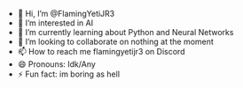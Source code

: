 - 👋 Hi, I’m @FlamingYetiJR3
- 👀 I’m interested in AI
- 🌱 I’m currently learning about Python and Neural Networks
- 💞️ I’m looking to collaborate on nothing at the moment
- 📫 How to reach me flamingyetijr3 on Discord
- 😄 Pronouns: Idk/Any
- ⚡ Fun fact: im boring as hell
